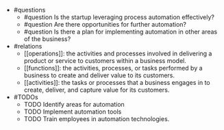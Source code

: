 - #questions
	- #question Is the startup leveraging process automation effectively?
	- #question Are there opportunities for further automation?
	- #question Is there a plan for implementing automation in other areas of the business?
- #relations
	- [[operations]]: the activities and processes involved in delivering a product or service to customers within a business model.
	- [[functions]]: the activities, processes, or tasks performed by a business to create and deliver value to its customers.
	- [[activities]]: the tasks or processes that a business engages in to create, deliver, and capture value for its customers.
- #TODOs
	- TODO Identify areas for automation
	- TODO  Implement automation tools
	- TODO  Train employees in automation technologies.

